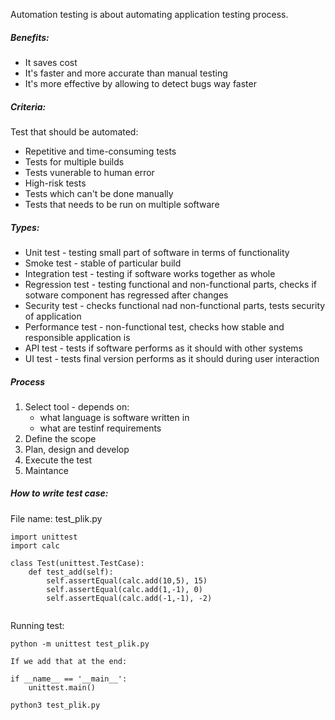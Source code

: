 Automation testing is about automating application testing process.
##### Benefits:
- It saves cost
- It's faster and more accurate than manual testing
- It's more effective by allowing to detect bugs way faster
##### Criteria:
Test that should be automated:
- Repetitive and time-consuming tests
- Tests for multiple builds
- Tests vunerable to human error
- High-risk tests
- Tests which can't be done manually
- Tests that needs to be run on multiple software

##### Types:
 - Unit test - testing small part of software in terms of functionality
 - Smoke test - stable of particular build
 - Integration test - testing if software works together as whole
 - Regression test - testing functional and non-functional parts, checks if sotware component has regressed after changes
 - Security test - checks functional nad non-functional parts, tests security of application
 - Performance test - non-functional test, checks how stable and responsible application is
 - API test - tests if software performs as it should with other systems
 - UI test - tests final version performs as it should during user interaction

 ##### Process
1. Select tool - depends on:
	- what language is software written in
	- what are testinf requirements
2. Define the scope
3. Plan, design and develop
4. Execute the test
5. Maintance

##### How to write test case:
File name: test_plik.py
```
import unittest
import calc

class Test(unittest.TestCase):
	def test_add(self):
		self.assertEqual(calc.add(10,5), 15)
		self.assertEqual(calc.add(1,-1), 0)
		self.assertEqual(calc.add(-1,-1), -2)


```

Running test:
```
python -m unittest test_plik.py
```
	If we add that at the end:
```
if __name__ == '__main__':
	unittest.main()
```

```
python3 test_plik.py
```